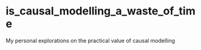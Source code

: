 # is_causal_modelling_a_waste_of_time
My personal explorations on the practical value of causal modelling
